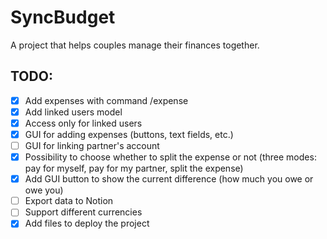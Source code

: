 # SyncBudget

A project that helps couples manage their finances together.

## TODO:
- [x] Add expenses with command /expense <amount>
- [x] Add linked users model
- [x] Access only for linked users
- [x] GUI for adding expenses (buttons, text fields, etc.)
- [ ] GUI for linking partner's account
- [x] Possibility to choose whether to split the expense or not (three modes: pay for myself, pay for my partner, split the expense)
- [x] Add GUI button to show the current difference (how much you owe or owe you)
- [ ] Export data to Notion
- [ ] Support different currencies
- [x] Add files to deploy the project